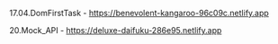 17.04.DomFirstTask - https://benevolent-kangaroo-96c09c.netlify.app

20.Mock_API - https://deluxe-daifuku-286e95.netlify.app
